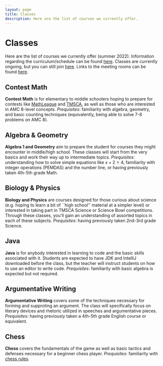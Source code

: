 ```yaml
---
layout: page
title: Classes
description: Here are the list of courses we currently offer.
---
```


# Classes

Here are the list of courses we currently offer (summer 2022). Information regarding the curriculum/schedule can be found [here](https://tinyurl.com/occ-s5-info). Classes are currently ongoing, but you can still join [here](https://tinyurl.com/occ-s5-signup). Links to the meeting rooms can be found [here](https://tinyurl.com/occ-s5-links).

## Contest Math
**Contest Math** is for elementary to middle schoolers hoping to prepare for contests like [MathLeague](https://mathleague.org/) and [TMSCA](https://www.tmsca.org/), as well as those who are interested in AMC 8-level concepts. _Prequisites_: familiarity with algebra, geometry, and basic counting techniques (equivalently, being able to solve 7-8 problems on AMC 8).

## Algebra & Geometry
**Algebra 1 and Geometry** aim to prepare the student for courses they might encounter in middle/high school. These classes will start from the very basics and work their way up to intermediate topics. _Prequisites_: understanding how to solve simple equations like $x+2=4$, familiarity with integer operations (PEMDAS) and the number line, or having previously taken 4th-5th grade Math.

## Biology & Physics
**Biology and Physics** are courses designed for those curious about science (e.g. hoping to learn a bit of ``high school'' material at a simpler level) or interested in taking part in TMSCA Science or Science Bowl competitions. Through these classes, you'll gain an understanding of assorted topics in each of these subjects. _Prequisites_: having previously taken 2nd-3rd grade Science.

## Java
**Java** is for anybody interested in learning to code and the basic skills associated with it. Students are expected to have JDK and IntelliJ downloaded before the class, but the teacher will instruct students on how to use an editor to write code. _Prequisites_: familiarity with basic algebra is expected but not required.

## Argumentative Writing
**Argumentative Writing** covers some of the techniques necessary for forming and supproting an argument. The class will specifically focus on literary devices and rhetoric utilized in speeches and argumentative pieces. _Prequisites_: having previously taken a 4th-5th grade English course or equivalent.

## Chess
**Chess** covers the fundamentals of the game as well as basic tactics and defenses necessary for a beginner chess player. _Prequisites_: familiarity with [chess rules](https://www.chess.com/learn-how-to-play-chess/).
